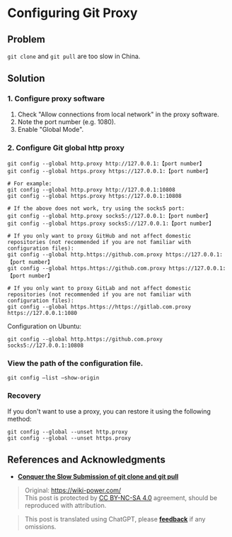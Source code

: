 # Configuring Git Proxy

## Problem

`git clone` and `git pull` are too slow in China.

## Solution

### 1. Configure proxy software

1. Check "Allow connections from local network" in the proxy software.
2. Note the port number (e.g. 1080).
3. Enable "Global Mode".

### 2. Configure Git global http proxy

```shell
git config --global http.proxy http://127.0.0.1:【port number】
git config --global https.proxy https://127.0.0.1:【port number】

# For example:
git config --global http.proxy http://127.0.0.1:10808
git config --global https.proxy https://127.0.0.1:10808

# If the above does not work, try using the socks5 port:
git config --global http.proxy socks5://127.0.0.1:【port number】
git config --global https.proxy socks5://127.0.0.1:【port number】

# If you only want to proxy GitHub and not affect domestic repositories (not recommended if you are not familiar with configuration files):
git config --global http.https://github.com.proxy https://127.0.0.1:【port number】
git config --global https.https://github.com.proxy https://127.0.0.1:【port number】

# If you only want to proxy GitLab and not affect domestic repositories (not recommended if you are not familiar with configuration files):
git config --global https.https://https://gitlab.com.proxy https://127.0.0.1:1080
```

Configuration on Ubuntu:

```shell
git config --global http.https://github.com.proxy socks5://127.0.0.1:10808
```

### View the path of the configuration file.

```
git config –list –show-origin
```

### Recovery

If you don't want to use a proxy, you can restore it using the following method:

```shell
git config --global --unset http.proxy
git config --global --unset https.proxy
```

## References and Acknowledgments

- [**Conquer the Slow Submission of git clone and git pull**](https://c.lanmit.com/czxt/Linux/16965.html)

> Original: <https://wiki-power.com/>  
> This post is protected by [CC BY-NC-SA 4.0](https://creativecommons.org/licenses/by/4.0/deed.en) agreement, should be reproduced with attribution.

> This post is translated using ChatGPT, please [**feedback**](https://github.com/linyuxuanlin/Wiki_MkDocs/issues/new) if any omissions.